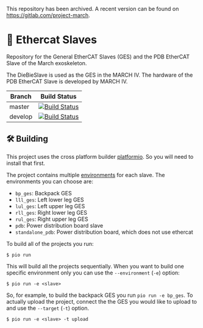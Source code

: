 This repository has been archived. A recent version can be found on https://gitlab.com/project-march.

# 🤖 Ethercat Slaves
Repository for the General EtherCAT Slaves (GES) and the PDB EtherCAT Slave of the March exoskeleton.

The DieBieSlave is used as the GES in the MARCH IV. The hardware of the PDB EtherCAT Slave is developed by MARCH IV.

| Branch | Build Status |
| ------ |:------------:|
| master | [![Build Status](https://api.travis-ci.com/project-march/ethercat-slaves.svg?branch=master)](https://travis-ci.com/project-march/ethercat-slaves) |
| develop | [![Build Status](https://api.travis-ci.com/project-march/ethercat-slaves.svg?branch=develop)](https://travis-ci.com/project-march/ethercat-slaves) |


## 🛠️ Building
This project uses the cross platform builder [platformio](https://docs.platformio.org/en/latest/what-is-platformio.html).
So you will need to install that first.

The project contains multiple [environments](https://docs.platformio.org/en/latest/projectconf/section_env.html#projectconf-section-env) for each slave. The environments you can choose are:

* `bp_ges`: Backpack GES
* `lll_ges`: Left lower leg GES
* `lul_ges`: Left upper leg GES
* `rll_ges`: Right lower leg GES
* `rul_ges`: Right upper leg GES
* `pdb`: Power distribution board slave
* `standalone_pdb`: Power distribution board, which does not use ethercat

To build all of the projects you run:

    $ pio run

This will build all the projects sequentially. When you want to build one specific environment only you can use the `--environment` (`-e`) option:

    $ pio run -e <slave>

So, for example, to build the backpack GES you run `pio run -e bp_ges`.
To actually upload the project, connect the the GES you would like to upload to and use the `--target` (`-t`) option.

    $ pio run -e <slave> -t upload
